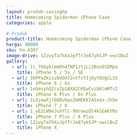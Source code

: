 ```yaml
---
layout: produk-casinghp
title: Homecoming Spiderman iPhone Case
categories: apple

# Produk
product-title: Homecoming Spiderman iPhone Case
harga: 90000
sku: hn-4307
image-drive: 1ZzwyTa7hXxJpfTrJe87ybSJP-vwcCBuZ
gallery:
  - url: 1c_TOUykimmDh4fNP1ztjLi1RoxO1EMpa
    title: iPhone 5 / 5s / SE
  - url: 1KPPaZKisz6UOd72ntfcYJjDyYOUgCLSS
    title: iPhone 6 / 6s
  - url: 1eGmsyhQZcsZp1AXAJCKEwCvib8lmMTsI
    title: iPhone 6 Plus / 6s Plus
  - url: 1LdjewFjlbQ8v6psZmHEKkIASxdx-Jh5e
    title: iPhone 7 / 8
  - url: 1_wE2LW9eJuXYlC-98rowzQl4kSGAKYRn
    title: iPhone 7 Plus / 8 Plus
  - url: 1ZzwyTa7hXxJpfTrJe87ybSJP-vwcCBuZ
    title: iPhone X
---
```

